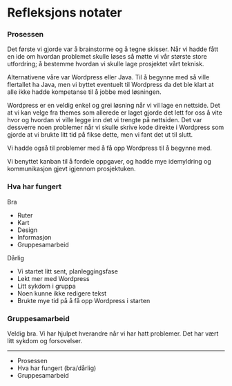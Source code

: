 # Refleksjons notater

### Prosessen

Det første vi gjorde var å brainstorme og å tegne skisser. Når vi hadde fått en ide om hvordan problemet skulle løses så møtte vi vår største store utfordring; å bestemme hvordan vi skulle lage prosjektet vårt teknisk.

Alternativene våre var Wordpress eller Java. Til å begynne med så ville flertallet ha Java, men vi byttet eventuelt til Wordpress da det ble klart at alle ikke hadde kompetanse til å jobbe med løsningen.

Wordpress er en veldig enkel og grei løsning når vi vil lage en nettside. Det at vi kan velge fra themes som allerede er laget gjorde det lett for oss å vite hvor og hvordan vi ville legge inn det vi trengte på nettsiden.
Det var dessverre noen problemer når vi skulle skrive kode direkte i Wordpress som gjorde at vi brukte litt tid på fikse dette, men vi fant det ut til slutt.

Vi hadde også til problemer med å få opp Wordpress til å begynne med.

Vi benyttet kanban til å fordele oppgaver, og hadde mye idemyldring og kommunikasjon gjevt igjennom prosjektuken.

### Hva har fungert

Bra

* Ruter
* Kart
* Design
* Informasjon
* Gruppesamarbeid

Dårlig

* Vi startet litt sent, planleggingsfase
* Lekt mer med Wordpress
* Litt sykdom i gruppa
* Noen kunne ikke redigere tekst
* Brukte mye tid på å få opp Wordpress i starten


### Gruppesamarbeid

Veldig bra. Vi har hjulpet hverandre når vi har hatt problemer. Det har vært litt sykdom og forsovelser.

------------

- Prosessen
- Hva har fungert (bra/dårlig)
- Gruppesamarbeid
